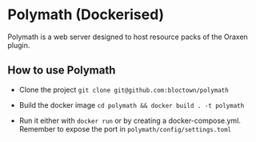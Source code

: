 # Polymath (Dockerised)

Polymath is a web server designed to host resource packs of the Oraxen plugin.

## How to use Polymath

- Clone the project
``git clone git@github.com:bloctown/polymath``

- Build the docker image
``cd polymath && docker build . -t polymath``

- Run it either with `docker run` or by creating a docker-compose.yml. Remember to expose the port in `polymath/config/settings.toml`
